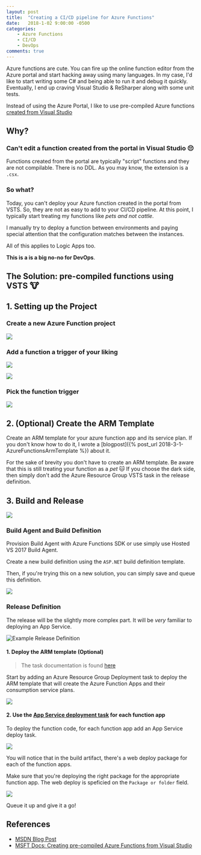```yaml
---
layout: post
title:  "Creating a CI/CD pipeline for Azure Functions"
date:   2018-1-02 9:00:00 -0500
categories: 
    - Azure Functions
    - CI/CD
    - DevOps
comments: true
---
```


Azure functions are cute. You can fire up the online function editor from the Azure portal and start hacking away using many languages.
In my case, I'd like to start writing some C# and being able to run it and debug it quickly. Eventually, I end up craving Visual Studio & ReSharper along with some unit tests.

Instead of using the Azure Portal, I like to use pre-compiled Azure functions [created from Visual Studio](https://docs.microsoft.com/en-us/azure/azure-functions/functions-develop-vs)

## Why?

### Can't edit a function created from the portal in Visual Studio :pensive:

Functions created from the portal are typically "script" functions and they are not compilable. There is no DDL.
As you may know, the extension is a `.csx`. 

### So what?

Today, you can't deploy your Azure function created in the portal from VSTS. So, they are not as easy to add to your CI/CD pipeline.
At this point, I typically start treating my functions like *pets and not cattle*.

I manually try to deploy a function between environments and paying special attention that the configuration matches between the instances.

All of this applies to Logic Apps too.

**This is a is a big no-no for DevOps**.

## The Solution: pre-compiled functions using VSTS :cow:

## 1. Setting up the Project

### Create a new Azure Function project

![]({{site.url}}/assets/2018-2-1/azurefunctions_1.PNG)

### Add a function a trigger of your liking

![]({{site.url}}/assets/2018-2-1/azurefunctions_2.PNG)

![]({{site.url}}/assets/2018-2-1/azurefunctions_3.PNG)

### Pick the function trigger

![]({{site.url}}/assets/2018-2-1/azurefunctions_4.PNG)

## 2. (Optional) Create the ARM Template

Create an ARM template for your azure function app and its service plan. 
If you don't know how to do it, I wrote a [blogpost]({% post_url 2018-3-1-AzureFunctionsArmTemplate %}) about it.

For the sake of brevity you don't have to create an ARM template. 
Be aware that this is still treating your function as a _pet_ :cat:
If you choose the dark side, then simply don't add the Azure Resource Group VSTS task in the release definition.

## 3. Build and Release

![]({{site.url}}/assets/2018-2-1/azurefunctions_10.gif)

### Build Agent and Build Definition

Provision Build Agent with Azure Functions SDK or use simply use Hosted VS 2017 Build Agent.

Create a new build definition using the `ASP.NET` build definition template. 

Then, if you're trying this on a new solution, you can simply save and queue this definition.

![]({{site.url}}/assets/2018-2-1/azurefunctions_5.PNG)

### Release Definition

The release will be the slightly more complex part.
It will be _very_ familiar to deploying an App Service.

![Example Release Definition]({{site.url}}/assets/2018-2-1/azurefunctions_6.PNG)

#### 1. Deploy the ARM template (Optional)

> The task documentation is found [here](https://github.com/Microsoft/vsts-tasks/blob/master/Tasks/AzureResourceGroupDeployment/README.md)

Start by adding an Azure Resource Group Deployment task to deploy the ARM template that will create the Azure Function Apps and their consumption service plans.

![]({{site.url}}/assets/2018-2-1/azurefunctions_7.PNG)

#### 2. Use the [App Service deployment task](https://github.com/Microsoft/vsts-tasks/blob/master/Tasks/AzureRmWebAppDeployment/README.md) for each function app

To deploy the function code, for each function app add an App Service deploy task.

![]({{site.url}}/assets/2018-2-1/azurefunctions_8.PNG)

You will notice that in the build artifact, there's a web deploy package for each of the function apps. 

Make sure that you're deploying the right package for the appropriate function app.
The web deploy is speficied on the `Package or folder` field.

![]({{site.url}}/assets/2018-2-1/azurefunctions_9.PNG)

Queue it up and give it a go!


## References

- [MSDN Blog Post](https://blogs.msdn.microsoft.com/appserviceteam/2017/06/01/deploying-visual-studio-2017-function-projects-with-vsts/)
- [MSFT Docs: Creating pre-compiled Azure Functions from Visual Studio](https://docs.microsoft.com/en-us/azure/azure-functions/functions-develop-vs)

